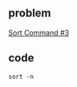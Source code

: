 ## problem
[Sort Command #3](https://www.hackerrank.com/challenges/text-processing-sort-3/problem)

## code
```shell
sort -n
```